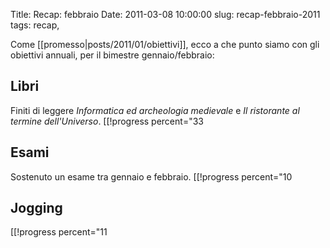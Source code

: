 Title: Recap: febbraio
Date:  2011-03-08 10:00:00
slug:  recap-febbraio-2011
tags: recap,

Come [[promesso|posts/2011/01/obiettivi]], ecco a che punto siamo con gli obiettivi annuali, per il bimestre gennaio/febbraio:

## Libri ##
Finiti di leggere _Informatica ed archeologia medievale_ e _Il ristorante al termine dell'Universo_.
[[!progress percent="33

## Esami ##
Sostenuto un esame tra gennaio e febbraio.
[[!progress percent="10

## Jogging ##
[[!progress percent="11


